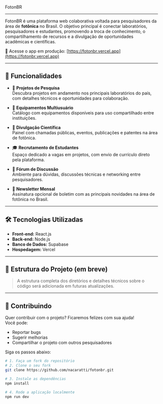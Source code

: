 FotonBR

---

FotonBR é uma plataforma web colaborativa voltada para pesquisadores da área de **fotônica** no Brasil. O objetivo principal é conectar laboratórios, pesquisadores e estudantes, promovendo a troca de conhecimento, o compartilhamento de recursos e a divulgação de oportunidades acadêmicas e científicas.

🔗 Acesse o app em produção: [https://fotonbr.vercel.app](https://fotonbr.vercel.app)

---

## 🚀 Funcionalidades

- 🧪 **Projetos de Pesquisa**  
  Descubra projetos em andamento nos principais laboratórios do país, com detalhes técnicos e oportunidades para colaboração.

- 🧰 **Equipamentos Multiusuário**  
  Catálogo com equipamentos disponíveis para uso compartilhado entre instituições.

- 📢 **Divulgação Científica**  
  Painel com chamadas públicas, eventos, publicações e patentes na área de fotônica.

- 🎓 **Recrutamento de Estudantes**  
  Espaço dedicado a vagas em projetos, com envio de currículo direto pela plataforma.

- 💬 **Fórum de Discussão**  
  Ambiente para dúvidas, discussões técnicas e networking entre pesquisadores.

- 📰 **Newsletter Mensal**  
  Assinatura opcional de boletim com as principais novidades na área de fotônica no Brasil.

---

## 🛠️ Tecnologias Utilizadas

- **Front-end:** React.js  
- **Back-end:** Node.js  
- **Banco de Dados:** Supabase  
- **Hospedagem:** Vercel  

---

## 📁 Estrutura do Projeto (em breve)

> A estrutura completa dos diretórios e detalhes técnicos sobre o código será adicionada em futuras atualizações.

---

## 🤝 Contribuindo

Quer contribuir com o projeto? Ficaremos felizes com sua ajuda!  
Você pode:

- Reportar bugs
- Sugerir melhorias
- Compartilhar o projeto com outros pesquisadores

Siga os passos abaixo:

```bash
# 1. Faça um fork do repositório
# 2. Clone o seu fork
git clone https://github.com/nacaratti/fotonbr.git

# 3. Instale as dependências
npm install

# 4. Rode a aplicação localmente
npm run dev
